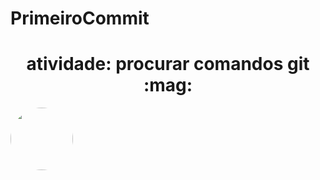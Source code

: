 # PrimeiroCommit
<h1 align="center">atividade: procurar comandos git :mag: </h1>

<img style="border-radius: 50%" src="https://img.quizur.com/f/img63268c40ee0ea9.36930120.jpg?lastEdited=1663470672" width= "100px" alt=""/>
